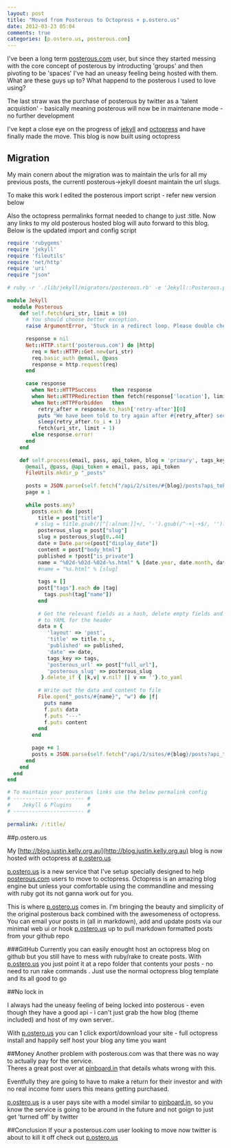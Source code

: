 ```yaml
---
layout: post
title: "Moved from Posterous to Octopress + p.ostero.us"
date: 2012-03-23 05:04
comments: true
categories: [p.ostero.us, posterous.com]
---
```

I've been a long term [posterous.com](posterous.com) user, but since they started messing with the core concept
 of posterous by introducting 'groups' and then pivoting to be 'spaces' I've had an uneasy feeling being hosted with them. What are these guys up to?
 What happend to the posterous I used to love using?

The last straw was the purchase of posterous by twitter as a 'talent acquistion' - basically meaning posterous will now be in maintenane mode - no further development

I've kept a close eye on the progress of [jekyll](http://jekyllrb.com/) and [octopress](http://octopress.org/) and have finally made the move.  This blog is now built using octopress 

## Migration
My main conern about the migration was to maintain the urls for all my previous posts,  the currentl posterous->jekyll doesnt maintain the url slugs.

To make this work I edited the posterous import script - refer new version below 

Also the octopress permalinks format needed to change to just :title.  Now any links to my old posterous hosted blog will auto forward to this blog.  Below is the updated import and config script

``` ruby posterous.rb
require 'rubygems'
require 'jekyll'
require 'fileutils'
require 'net/http'
require 'uri'
require "json"
 
# ruby -r './lib/jekyll/migrators/posterous.rb' -e 'Jekyll::Posterous.process(email, pass, api_key, blog)'
 
module Jekyll
  module Posterous
    def self.fetch(uri_str, limit = 10)
      # You should choose better exception.
      raise ArgumentError, 'Stuck in a redirect loop. Please double check your email and password' if limit == 0
 
      response = nil
      Net::HTTP.start('posterous.com') do |http|
        req = Net::HTTP::Get.new(uri_str)
        req.basic_auth @email, @pass
        response = http.request(req)
      end
 
      case response
        when Net::HTTPSuccess     then response
        when Net::HTTPRedirection then fetch(response['location'], limit - 1)
        when Net::HTTPForbidden   then
          retry_after = response.to_hash['retry-after'][0]
          puts "We have been told to try again after #{retry_after} seconds"
          sleep(retry_after.to_i + 1)
          fetch(uri_str, limit - 1)
        else response.error!
      end
    end
 
    def self.process(email, pass, api_token, blog = 'primary', tags_key = 'categories')
      @email, @pass, @api_token = email, pass, api_token
      FileUtils.mkdir_p "_posts"
 
      posts = JSON.parse(self.fetch("/api/2/sites/#{blog}/posts?api_token=#{@api_token}").body)
      page = 1
 
      while posts.any?
        posts.each do |post|
          title = post["title"]
         # slug = title.gsub(/[^[:alnum:]]+/, '-').gsub(/^-+|-+$/, '').downcase
          posterous_slug = post["slug"]
          slug = posterous_slug[0..44]
          date = Date.parse(post["display_date"])
          content = post["body_html"]
          published = !post["is_private"]
          name = "%02d-%02d-%02d-%s.html" % [date.year, date.month, date.day, slug]
          #name = "%s.html" % [slug]
 
          tags = []
          post["tags"].each do |tag|
            tags.push(tag["name"])
          end
 
          # Get the relevant fields as a hash, delete empty fields and convert
          # to YAML for the header
          data = {
             'layout' => 'post',
             'title' => title.to_s,
             'published' => published,
             'date' => date,
             tags_key => tags,
             'posterous_url' => post["full_url"],
             'posterous_slug' => posterous_slug
           }.delete_if { |k,v| v.nil? || v == ''}.to_yaml
 
          # Write out the data and content to file
          File.open("_posts/#{name}", "w") do |f|
            puts name
            f.puts data
            f.puts "---"
            f.puts content
          end
        end
 
        page += 1
        posts = JSON.parse(self.fetch("/api/2/sites/#{blog}/posts?api_token=#{@api_token}&page=#{page}").body)
      end
    end
  end
end
```

``` yaml _config.yml
# To maintain your posterous links use the below permalink config
# ----------------------- #
#    Jekyll & Plugins     #
# ----------------------- #
 
permalink: /:title/
```

##p.ostero.us

My [http://blog.justin.kelly.org.au](http://blog.justin.kelly.org.au) blog is now hosted with octopress at [p.ostero.us](http://p.ostero.us)

[p.ostero.us](http://p.ostero.us) is a new service that I've setup specially designed to help [posterous.com](posterous.com) users to move to octopress.
Octopress is an amazing blog engine but unless your comfortable using the commandline and messing with ruby got its not ganna work out for you.  

This is where [p.ostero.us](http://p.ostero.us) comes in. I'm bringing the beauty and simplicity of the original posterous back combined with the awesomeness of octopress.  You can email your posts in (all in markdown), add and update posts via our minimal web ui 
or hook [p.ostero.us](http://p.ostero.us) up to pull markdown formatted posts from your github repo 


###GitHub
Currently you can easily enought host an octopress blog on github but you still have to mess with ruby/rake to create posts.  With [p.ostero.us](http://p.ostero.us) you just point it at a repo folder that contents your posts - no need to run rake commands
.  Just use the normal octopress blog template and its all good to go

##No lock in

I always had the uneasy feeling of being locked into posterous - even though they have a good api - i can't just grab the how blog (theme included) and host of my own server..

With [p.ostero.us](http://p.ostero.us) you can 1 click export/download your site - full octopress install and happily self host your blog any time you want

##Money
Another problem with posterous.com was that there was no way to actually pay for the service.  
Theres a great post over at [pinboard.in](http://blog.pinboard.in/2011/12/don_t_be_a_free_user/) that details whats wrong with this.  

Eventfully they are going to have to make a return for their investor and with no real income fomr users this means getting purchased.

[p.ostero.us](http://p.ostero.us) is a user pays site with a model similar to [pinboard.in](http://pinboard.in), so you know the service is going to be around in the future and not goign to just get 'turned off' by twitter

##Conclusion
If your a posterous.com user looking to move now twitter is about to kill it off check out [p.ostero.us](http://p.ostero.us) 


